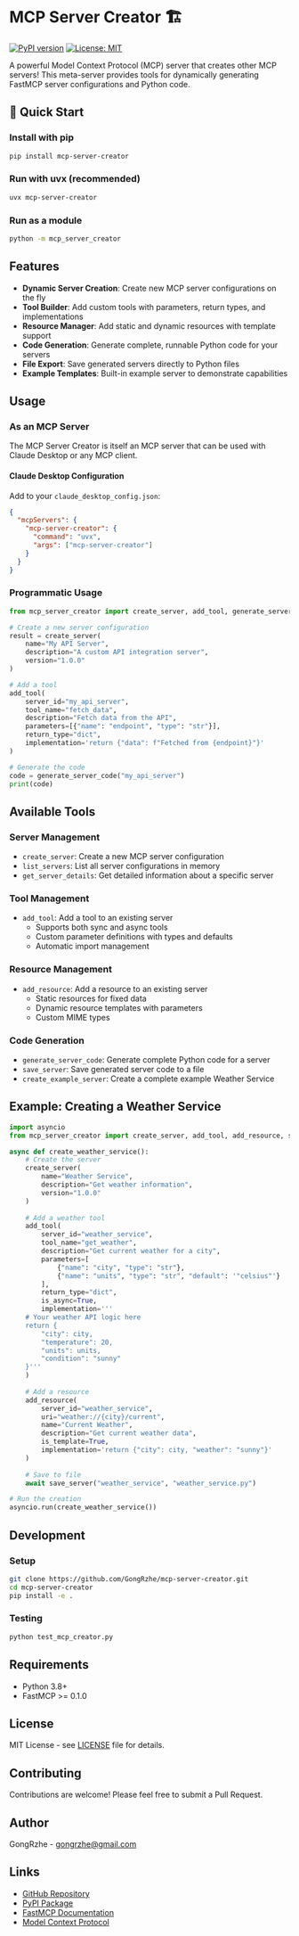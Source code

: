 # MCP Server Creator 🏗️

[![PyPI version](https://badge.fury.io/py/mcp-server-creator.svg)](https://badge.fury.io/py/mcp-server-creator)
[![License: MIT](https://img.shields.io/badge/License-MIT-yellow.svg)](https://opensource.org/licenses/MIT)

A powerful Model Context Protocol (MCP) server that creates other MCP servers! This meta-server provides tools for dynamically generating FastMCP server configurations and Python code.

## 🚀 Quick Start

### Install with pip

```bash
pip install mcp-server-creator
```

### Run with uvx (recommended)

```bash
uvx mcp-server-creator
```

### Run as a module

```bash
python -m mcp_server_creator
```

## Features

- **Dynamic Server Creation**: Create new MCP server configurations on the fly
- **Tool Builder**: Add custom tools with parameters, return types, and implementations
- **Resource Manager**: Add static and dynamic resources with template support
- **Code Generation**: Generate complete, runnable Python code for your servers
- **File Export**: Save generated servers directly to Python files
- **Example Templates**: Built-in example server to demonstrate capabilities

## Usage

### As an MCP Server

The MCP Server Creator is itself an MCP server that can be used with Claude Desktop or any MCP client.

#### Claude Desktop Configuration

Add to your `claude_desktop_config.json`:

```json
{
  "mcpServers": {
    "mcp-server-creator": {
      "command": "uvx",
      "args": ["mcp-server-creator"]
    }
  }
}
```

### Programmatic Usage

```python
from mcp_server_creator import create_server, add_tool, generate_server_code

# Create a new server configuration
result = create_server(
    name="My API Server",
    description="A custom API integration server",
    version="1.0.0"
)

# Add a tool
add_tool(
    server_id="my_api_server",
    tool_name="fetch_data",
    description="Fetch data from the API",
    parameters=[{"name": "endpoint", "type": "str"}],
    return_type="dict",
    implementation='return {"data": f"Fetched from {endpoint}"}'
)

# Generate the code
code = generate_server_code("my_api_server")
print(code)
```

## Available Tools

### Server Management

- `create_server`: Create a new MCP server configuration
- `list_servers`: List all server configurations in memory
- `get_server_details`: Get detailed information about a specific server

### Tool Management

- `add_tool`: Add a tool to an existing server
  - Supports both sync and async tools
  - Custom parameter definitions with types and defaults
  - Automatic import management

### Resource Management

- `add_resource`: Add a resource to an existing server
  - Static resources for fixed data
  - Dynamic resource templates with parameters
  - Custom MIME types

### Code Generation

- `generate_server_code`: Generate complete Python code for a server
- `save_server`: Save generated server code to a file
- `create_example_server`: Create a complete example Weather Service

## Example: Creating a Weather Service

```python
import asyncio
from mcp_server_creator import create_server, add_tool, add_resource, save_server

async def create_weather_service():
    # Create the server
    create_server(
        name="Weather Service",
        description="Get weather information",
        version="1.0.0"
    )
    
    # Add a weather tool
    add_tool(
        server_id="weather_service",
        tool_name="get_weather",
        description="Get current weather for a city",
        parameters=[
            {"name": "city", "type": "str"},
            {"name": "units", "type": "str", "default": '"celsius"'}
        ],
        return_type="dict",
        is_async=True,
        implementation='''
    # Your weather API logic here
    return {
        "city": city,
        "temperature": 20,
        "units": units,
        "condition": "sunny"
    }'''
    )
    
    # Add a resource
    add_resource(
        server_id="weather_service",
        uri="weather://{city}/current",
        name="Current Weather",
        description="Get current weather data",
        is_template=True,
        implementation='return {"city": city, "weather": "sunny"}'
    )
    
    # Save to file
    await save_server("weather_service", "weather_service.py")

# Run the creation
asyncio.run(create_weather_service())
```

## Development

### Setup

```bash
git clone https://github.com/GongRzhe/mcp-server-creator.git
cd mcp-server-creator
pip install -e .
```

### Testing

```bash
python test_mcp_creator.py
```

## Requirements

- Python 3.8+
- FastMCP >= 0.1.0

## License

MIT License - see [LICENSE](LICENSE) file for details.

## Contributing

Contributions are welcome! Please feel free to submit a Pull Request.

## Author

GongRzhe - [gongrzhe@gmail.com](mailto:gongrzhe@gmail.com)

## Links

- [GitHub Repository](https://github.com/GongRzhe/mcp-server-creator)
- [PyPI Package](https://pypi.org/project/mcp-server-creator/)
- [FastMCP Documentation](https://github.com/jlowin/fastmcp)
- [Model Context Protocol](https://modelcontextprotocol.io)
